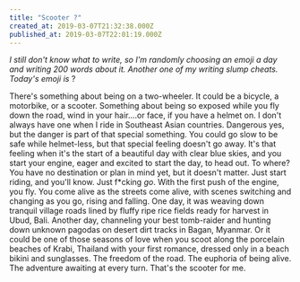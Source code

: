 ```yaml
---
title: "Scooter ?"
created_at: 2019-03-07T21:32:38.000Z
published_at: 2019-03-07T22:01:19.000Z
---
```

_I still don't know what to write, so I'm randomly choosing an emoji a day and writing 200 words about it. Another one of my writing slump cheats. Today's emoji is_ ?

  

There's something about being on a two-wheeler. It could be a bicycle, a motorbike, or a scooter. Something about being so exposed while you fly down the road, wind in your hair....or face, if you have a helmet on. I don't always have one when I ride in Southeast Asian countries. Dangerous yes, but the danger is part of that special something. You could go slow to be safe while helmet-less, but that special feeling doesn't go away. It's that feeling when it's the start of a beautiful day with clear blue skies, and you start your engine, eager and excited to start the day, to head out. To where? You have no destination or plan in mind yet, but it doesn't matter. Just start riding, and you'll know. Just f\*cking _go_. With the first push of the engine, you fly. You come alive as the streets come alive, with scenes switching and changing as you go, rising and falling. One day, it was weaving down tranquil village roads lined by fluffy ripe rice fields ready for harvest in Ubud, Bali. Another day, channeling your best tomb-raider and hunting down unknown pagodas on desert dirt tracks in Bagan, Myanmar. Or it could be one of those seasons of love when you scoot along the porcelain beaches of Krabi, Thailand with your first romance, dressed only in a beach bikini and sunglasses. The freedom of the road. The euphoria of being alive. The adventure awaiting at every turn. That's the scooter for me.
